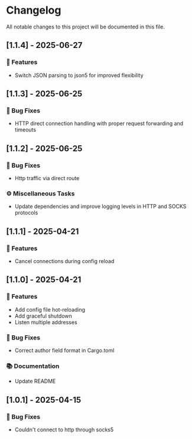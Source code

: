 # Changelog

All notable changes to this project will be documented in this file.

## [1.1.4] - 2025-06-27

### 🚀 Features

- Switch JSON parsing to json5 for improved flexibility

## [1.1.3] - 2025-06-25

### 🐛 Bug Fixes

- HTTP direct connection handling with proper request forwarding and timeouts

## [1.1.2] - 2025-06-25

### 🐛 Bug Fixes

- Http traffic via direct route

### ⚙️ Miscellaneous Tasks

- Update dependencies and improve logging levels in HTTP and SOCKS protocols

## [1.1.1] - 2025-04-21

### 🚀 Features

- Cancel connections during config reload

## [1.1.0] - 2025-04-21

### 🚀 Features

- Add config file hot-reloading
- Add graceful shutdown
- Listen multiple addresses

### 🐛 Bug Fixes

- Correct author field format in Cargo.toml

### 📚 Documentation

- Update README

## [1.0.1] - 2025-04-15

### 🐛 Bug Fixes

- Couldn't connect to http through socks5

<!-- generated by git-cliff -->
